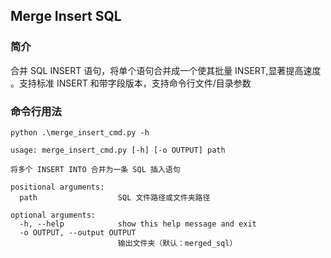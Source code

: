 ## Merge Insert SQL

### 简介

合并 SQL INSERT 语句，将单个语句合并成一个使其批量 INSERT,显著提高速度 。支持标准 INSERT 和带字段版本，支持命令行文件/目录参数

### 命令行用法
`python .\merge_insert_cmd.py -h`

```text
usage: merge_insert_cmd.py [-h] [-o OUTPUT] path

将多个 INSERT INTO 合并为一条 SQL 插入语句

positional arguments:
  path                  SQL 文件路径或文件夹路径

optional arguments:
  -h, --help            show this help message and exit
  -o OUTPUT, --output OUTPUT
                        输出文件夹（默认：merged_sql）

```

